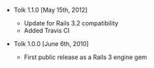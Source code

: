 * Tolk 1.1.0 [May 15th, 2012]
  * Update for Rails 3.2 compatibility
  * Added Travis CI

* Tolk 1.0.0 [June 6th, 2010]
  * First public release as a Rails 3 engine gem